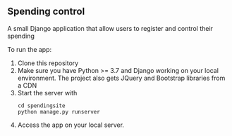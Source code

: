 ## Spending control

A small Django application that allow users to register and control their spending

To run the app:

1. Clone this repository
2. Make sure you have Python >= 3.7 and Django working on your local environment. The project also gets JQuery and Bootstrap libraries from a CDN
3. Start the server with
    ```
    cd spendingsite
    python manage.py runserver 
    ```
4. Access the app on your local server.
